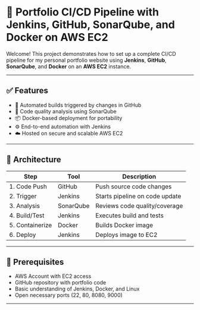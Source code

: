 # 🚀 Portfolio CI/CD Pipeline with Jenkins, GitHub, SonarQube, and Docker on AWS EC2

Welcome! This project demonstrates how to set up a complete CI/CD pipeline for my personal portfolio website using **Jenkins**, **GitHub**, **SonarQube**, and **Docker** on an **AWS EC2** instance.

---

## ✅ Features
- 🔁 Automated builds triggered by changes in GitHub  
- 🧠 Code quality analysis using SonarQube  
- 📦 Docker-based deployment for portability  
- ⚙️ End-to-end automation with Jenkins  
- ☁️ Hosted on secure and scalable AWS EC2  

---

## 🧱 Architecture

| Step            | Tool        | Description                      |
|-----------------|-------------|----------------------------------|
| 1. Code Push    | GitHub      | Push source code changes         |
| 2. Trigger      | Jenkins     | Starts pipeline on code update  |
| 3. Analysis     | SonarQube   | Reviews code quality/coverage   |
| 4. Build/Test   | Jenkins     | Executes build and tests        |
| 5. Containerize | Docker      | Builds Docker image              |
| 6. Deploy       | Jenkins     | Deploys image to EC2             |

---

## 🧰 Prerequisites
- AWS Account with EC2 access  
- GitHub repository with portfolio code  
- Basic understanding of Jenkins, Docker, and Linux  
- Open necessary ports (22, 80, 8080, 9000)

---

